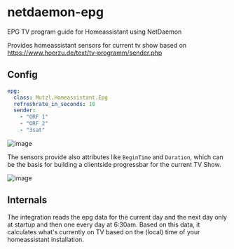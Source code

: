 # netdaemon-epg
EPG TV program guide for Homeassistant using NetDaemon

Provides homeassistant sensors for current tv show based on https://www.hoerzu.de/text/tv-programm/sender.php

## Config
```yaml
epg:
  class: Mutzl.Homeassistant.Epg
  refreshrate_in_seconds: 10
  sender:
    - "ORF 1"
    - "ORF 2"
    - "3sat"
```

![image](https://user-images.githubusercontent.com/2855185/116299908-8b611980-a79e-11eb-963a-472091a30c05.png)

The sensors provide also attributes like `BeginTime` and `Duration`, which can be the basis for building a clientside progressbar for the current TV Show.

![image](https://user-images.githubusercontent.com/2855185/116300113-cbc09780-a79e-11eb-95db-a45faa44a006.png)

## Internals
The integration reads the epg data for the current day and the next day only at startup and then one every day at 6:30am.
Based on this data, it calculates what's currently on TV based on the (local) time of your homeassistant installation.
